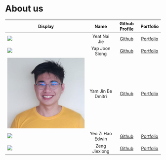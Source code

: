 # About us

Display | Name | Github Profile | Portfolio 
--------|:----:|:--------------:|:---------:
![](https://via.placeholder.com/100.png?text=Photo) | Yeat Nai Jie | [Github](https://github.com/naijie2108) | [Portfolio](team/naijie2108.md)
![](https://via.placeholder.com/100.png?text=Photo) | Yap Joon Siong | [Github](https://github.com/yapjoonsiong) | [Portfolio](team/yapjoonsiong.md)
![](media/DmitriYamphoto.jpg) | Yam Jin Ee Dmitri | [Github](https://github.com/DmitriYam) | [Portfolio](team/DmitriYam.md)
![](https://via.placeholder.com/100.png?text=Photo) | Yeo Zi Hao Edwin | [Github](https://github.com/yzhedwin) | [Portfolio](team/yzhedwin.md)
![](https://via.placeholder.com/100.png?text=Photo) | Zeng Jiexiong | [Github](https://github.com/jiexiong-zeng) | [Portfolio](team/jiexiong-zeng.md)
